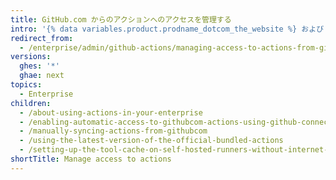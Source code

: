 ```yaml
---
title: GitHub.com からのアクションへのアクセスを管理する
intro: '{% data variables.product.prodname_dotcom_the_website %} および {% data variables.product.prodname_marketplace %} で Enterprise で使用できるアクションを制御します。'
redirect_from:
  - /enterprise/admin/github-actions/managing-access-to-actions-from-githubcom
versions:
  ghes: '*'
  ghae: next
topics:
  - Enterprise
children:
  - /about-using-actions-in-your-enterprise
  - /enabling-automatic-access-to-githubcom-actions-using-github-connect
  - /manually-syncing-actions-from-githubcom
  - /using-the-latest-version-of-the-official-bundled-actions
  - /setting-up-the-tool-cache-on-self-hosted-runners-without-internet-access
shortTitle: Manage access to actions
---
```


